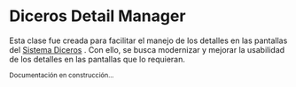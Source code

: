 # Diceros Detail Manager

Esta clase fue creada para facilitar el manejo de los detalles en las pantallas del [Sistema Diceros](http://www.ls-sys.com) . Con ello, se busca modernizar y mejorar la usabilidad de los detalles en las pantallas que lo requieran.


<small>Documentación en construcción...</small>

